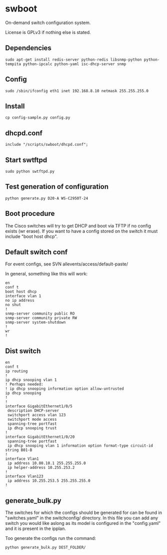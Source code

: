 # swboot

On-demand switch configuration system.

License is GPLv3 if nothing else is stated.

## Dependencies
    sudo apt-get install redis-server python-redis libsnmp-python python-tempita python-ipcalc python-yaml isc-dhcp-server snmp

## Config
    sudo /sbin/ifconfig eth1 inet 192.168.8.10 netmask 255.255.255.0

## Install
    cp config-sample.py config.py

## dhcpd.conf
    include "/scripts/swboot/dhcpd.conf";

## Start swtftpd
    sudo python swtftpd.py

## Test generation of configuration
    python generate.py D20-A WS-C2950T-24

## Boot procedure

The Cisco switches will try to get DHCP and boot via TFTP if no config exists (wr erase).
If you want to have a config stored on the switch it must include "boot host dhcp".

## Default switch conf

For event configs, see SVN allevents/access/default-paste/

In general, something like this will work:

    en
    conf t
    boot host dhcp
    interface vlan 1
    no ip address
    no shut
    !
    snmp-server community public RO
    snmp-server community private RW
    snmp-server system-shutdown
    !
    wr
    !


## Dist switch

    en
    conf t
    ip routing
    !
    ip dhcp snooping vlan 1
    ! Perhaps needed:
    ! ip dhcp snooping information option allow-untrusted
    ip dhcp snooping
    !         
    !         
    interface GigabitEthernet1/0/5
     description DHCP-server
     switchport access vlan 123
     switchport mode access
     spanning-tree portfast
     ip dhcp snooping trust
    !         
    interface GigabitEthernet1/0/20
     spanning-tree portfast
     ip dhcp snooping vlan 1 information option format-type circuit-id string B01-B
    !
    interface Vlan1
     ip address 10.80.10.1 255.255.255.0
     ip helper-address 10.255.253.2
    !
    interface Vlan123
     ip address 10.255.253.5 255.255.255.0
    !

## generate_bulk.py
The switches for which the configs should be generated for
can be found in "switches.yaml" in the switchconfig/ directory.
In this file you can add any switch you would like aslong as its
model is configured in the "config.yaml" and it is present in the ipplan.

Too generate the configs run the command:

	python generate_bulk.py DEST_FOLDER/
